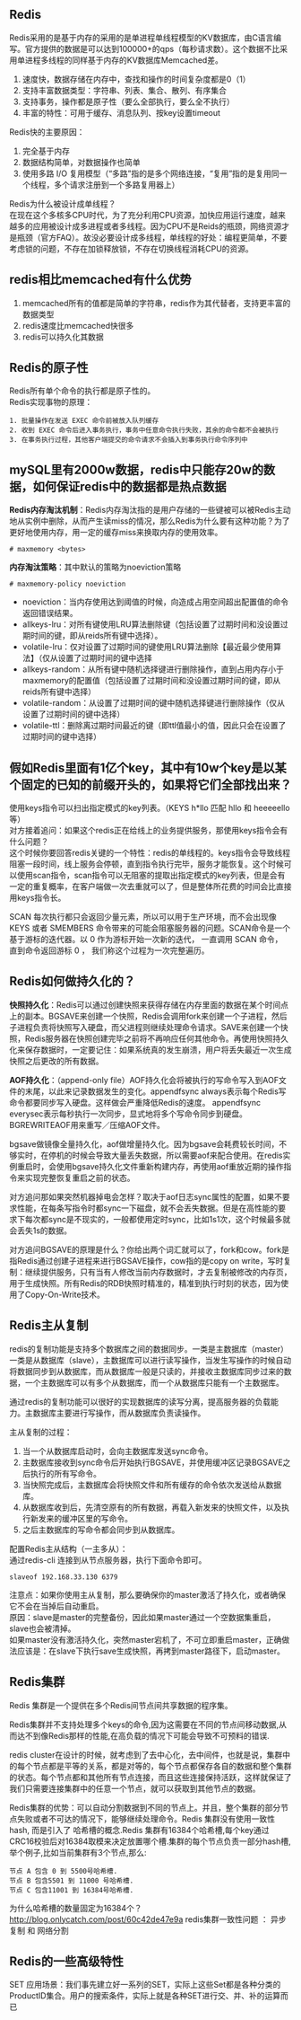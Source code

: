 ## Redis
Redis采用的是基于内存的采用的是单进程单线程模型的KV数据库，由C语言编写。官方提供的数据是可以达到100000+的qps（每秒请求数）。这个数据不比采用单进程多线程的同样基于内存的KV数据库Memcached差。

1. 速度快，数据存储在内存中，查找和操作的时间复杂度都是0（1）
2. 支持丰富数据类型：字符串、列表、集合、散列、有序集合
3. 支持事务，操作都是原子性（要么全部执行，要么全不执行）
4. 丰富的特性：可用于缓存、消息队列、按key设置timeout 

Redis快的主要原因：  

1. 完全基于内存
2. 数据结构简单，对数据操作也简单
3. 使用多路 I/O 复用模型（“多路”指的是多个网络连接，“复用”指的是复用同一个线程，多个请求注册到一个多路复用器上）

Redis为什么被设计成单线程？  
在现在这个多核多CPU时代，为了充分利用CPU资源，加快应用运行速度，越来越多的应用被设计成多进程或者多线程。因为CPU不是Reids的瓶颈，网络资源才是瓶颈（官方FAQ）。故没必要设计成多线程，单线程的好处：编程更简单，不要考虑锁的问题，不存在加锁释放锁，不存在切换线程消耗CPU的资源。

## redis相比memcached有什么优势
1. memcached所有的值都是简单的字符串，redis作为其代替者，支持更丰富的数据类型
2. redis速度比memcached快很多
3. redis可以持久化其数据

## Redis的原子性
Redis所有单个命令的执行都是原子性的。  
Redis实现事物的原理：
	
	1. 批量操作在发送 EXEC 命令前被放入队列缓存
	2. 收到 EXEC 命令后进入事务执行，事务中任意命令执行失败，其余的命令都不会被执行
	3. 在事务执行过程，其他客户端提交的命令请求不会插入到事务执行命令序列中

## mySQL里有2000w数据，redis中只能存20w的数据，如何保证redis中的数据都是热点数据

**Redis内存淘汰机制**：Redis内存淘汰指的是用户存储的一些键被可以被Redis主动地从实例中删除，从而产生读miss的情况，那么Redis为什么要有这种功能？为了更好地使用内存，用一定的缓存miss来换取内存的使用效率。  

	# maxmemory <bytes>

**内存淘汰策略**：其中默认的策略为noeviction策略  
	
	# maxmemory-policy noeviction

- noeviction：当内存使用达到阈值的时候，向造成占用空间超出配置值的命令返回错误结果。
- allkeys-lru：对所有键使用LRU算法删除键（包括设置了过期时间和没设置过期时间的键，即从reids所有键中选择）。
- volatile-lru：仅对设置了过期时间的键使用LRU算法删除【最近最少使用算法】（仅从设置了过期时间的键中选择
- allkeys-random：从所有键中随机选择键进行删除操作，直到占用内存小于maxmemory的配置值（包括设置了过期时间和没设置过期时间的键，即从reids所有键中选择）
- volatile-random：从设置了过期时间的键中随机选择键进行删除操作（仅从设置了过期时间的键中选择）
- volatile-ttl：删除离过期时间最近的键（即ttl值最小的值，因此只会在设置了过期时间的键中选择）

## 假如Redis里面有1亿个key，其中有10w个key是以某个固定的已知的前缀开头的，如果将它们全部找出来？
使用keys指令可以扫出指定模式的key列表。（KEYS h*llo 匹配 hllo 和 heeeeello 等）   
对方接着追问：如果这个redis正在给线上的业务提供服务，那使用keys指令会有什么问题？  
这个时候你要回答redis关键的一个特性：redis的单线程的。keys指令会导致线程阻塞一段时间，线上服务会停顿，直到指令执行完毕，服务才能恢复。这个时候可以使用scan指令，scan指令可以无阻塞的提取出指定模式的key列表，但是会有一定的重复概率，在客户端做一次去重就可以了，但是整体所花费的时间会比直接用keys指令长。

SCAN 每次执行都只会返回少量元素，所以可以用于生产环境，而不会出现像 KEYS 或者 SMEMBERS 命令带来的可能会阻塞服务器的问题。SCAN命令是一个基于游标的迭代器。以 0 作为游标开始一次新的迭代， 一直调用 SCAN 命令， 直到命令返回游标 0 ， 我们称这个过程为一次完整遍历。

## Redis如何做持久化的？
**快照持久化**：Redis可以通过创建快照来获得存储在内存里面的数据在某个时间点上的副本。BGSAVE来创建一个快照，Redis会调用fork来创建一个子进程，然后子进程负责将快照写入硬盘，而父进程则继续处理命令请求。SAVE来创建一个快照，Redis服务器在快照创建完毕之前将不再响应任何其他命令。再使用快照持久化来保存数据时，一定要记住：如果系统真的发生崩溃，用户将丢失最近一次生成快照之后更改的所有数据。

**AOF持久化**：（append-only file）AOF持久化会将被执行的写命令写入到AOF文件的末尾，以此来记录数据发生的变化。appendfsync always表示每个Redis写命令都要同步写入硬盘。这样做会严重降低Redis的速度。 appendfsync everysec表示每秒执行一次同步，显式地将多个写命令同步到硬盘。BGREWRITEAOF用来重写／压缩AOF文件。

bgsave做镜像全量持久化，aof做增量持久化。因为bgsave会耗费较长时间，不够实时，在停机的时候会导致大量丢失数据，所以需要aof来配合使用。在redis实例重启时，会使用bgsave持久化文件重新构建内存，再使用aof重放近期的操作指令来实现完整恢复重启之前的状态。

对方追问那如果突然机器掉电会怎样？取决于aof日志sync属性的配置，如果不要求性能，在每条写指令时都sync一下磁盘，就不会丢失数据。但是在高性能的要求下每次都sync是不现实的，一般都使用定时sync，比如1s1次，这个时候最多就会丢失1s的数据。

对方追问BGSAVE的原理是什么？你给出两个词汇就可以了，fork和cow。fork是指Redis通过创建子进程来进行BGSAVE操作，cow指的是copy on write，写时复制：继续提供服务，只有当有人修改当前内存数据时，才去复制被修改的内存页，用于生成快照。所有Redis的RDB快照时精准的，精准到执行时刻的状态，因为使用了Copy-On-Write技术。

## Redis主从复制
redis的复制功能是支持多个数据库之间的数据同步。一类是主数据库（master）一类是从数据库（slave），主数据库可以进行读写操作，当发生写操作的时候自动将数据同步到从数据库，而从数据库一般是只读的，并接收主数据库同步过来的数据，一个主数据库可以有多个从数据库，而一个从数据库只能有一个主数据库。

通过redis的复制功能可以很好的实现数据库的读写分离，提高服务器的负载能力。主数据库主要进行写操作，而从数据库负责读操作。

主从复制的过程：
  
1. 当一个从数据库启动时，会向主数据库发送sync命令。
2. 主数据库接收到sync命令后开始执行BGSAVE，并使用缓冲区记录BGSAVE之后执行的所有写命令。
3. 当快照完成后，主数据库会将快照文件和所有缓存的命令依次发送给从数据库。
4. 从数据库收到后，先清空原有的所有数据，再载入新发来的快照文件，以及执行新发来的缓冲区里的写命令。
5. 之后主数据库的写命令都会同步到从数据库。

配置Redis主从结构（一主多从）：   
通过redis-cli 连接到从节点服务器，执行下面命令即可。  

	slaveof 192.168.33.130 6379

注意点：如果你使用主从复制，那么要确保你的master激活了持久化，或者确保它不会在当掉后自动重启。  
原因：slave是master的完整备份，因此如果master通过一个空数据集重启，slave也会被清掉。   
如果master没有激活持久化，突然master宕机了，不可立即重启master，正确做法应该是：在slave下执行save生成快照，再拷到master路径下，启动master。

## Redis集群
Redis 集群是一个提供在多个Redis间节点间共享数据的程序集。 

Redis集群并不支持处理多个keys的命令,因为这需要在不同的节点间移动数据,从而达不到像Redis那样的性能,在高负载的情况下可能会导致不可预料的错误.

redis cluster在设计的时候，就考虑到了去中心化，去中间件，也就是说，集群中的每个节点都是平等的关系，都是对等的，每个节点都保存各自的数据和整个集群的状态。每个节点都和其他所有节点连接，而且这些连接保持活跃，这样就保证了我们只需要连接集群中的任意一个节点，就可以获取到其他节点的数据。

Redis集群的优势：可以自动分割数据到不同的节点上。并且，整个集群的部分节点失败或者不可达的情况下，能够继续处理命令。Redis 集群没有使用一致性hash, 而是引入了 哈希槽的概念.Redis 集群有16384个哈希槽,每个key通过CRC16校验后对16384取模来决定放置哪个槽.集群的每个节点负责一部分hash槽,举个例子,比如当前集群有3个节点,那么:

	节点 A 包含 0 到 5500号哈希槽.  
	节点 B 包含5501 到 11000 号哈希槽.
	节点 C 包含11001 到 16384号哈希槽.
为什么哈希槽的数量固定为16384个？  http://blog.onlycatch.com/post/60c42de47e9a 
redis集群一致性问题 ： 异步复制 和 网络分割

## Redis的一些高级特性
SET 应用场景：我们事先建立好一系列的SET，实际上这些Set都是各种分类的ProductID集合。用户的搜索条件，实际上就是各种SET进行交、并、补的运算而已
